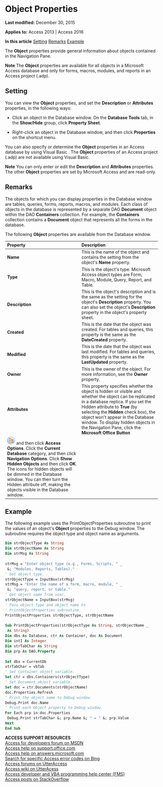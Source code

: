 
# Object Properties

 **Last modified:** December 30, 2015

**Applies to:** Access 2013 | Access 2016

 **In this article**
[Setting](#sectionSection0)
[Remarks](#sectionSection1)
[Example](#sectionSection2)


The  **Object** properties provide general information about objects contained in the Navigation Pane.

 **Note**  The  **Object** properties are available for all objects in a Microsoft Access database and only for forms, macros, modules, and reports in an Access project (.adp).


## Setting
<a name="sectionSection0"> </a>

You can view the  **Object** properties, and set the **Description** or **Attributes** properties, in the following ways:


- Click an object in the Database window. On the  **Database Tools** tab, in the **Show/Hide** group, click **Property Sheet**.
    
- Right-click an object in the Database window, and then click  **Properties** on the shortcut menu.
    
You can also specify or determine the  **Object** properties in an Access database by using Visual Basic . The **Object** properties of an Access project (.adp) are not available using Visual Basic.


 **Note**  You can only enter or edit the  **Description** and **Attributes** properties. The other **Object** properties are set by Microsoft Access and are read-only.


## Remarks
<a name="sectionSection1"> </a>

The objects for which you can display properties in the Database window are tables, queries, forms, reports, macros, and modules. Each class of objects in the database is represented by a separate DAO  **Document** object within the DAO **Containers** collection. For example, the **Containers** collection contains a **Document** object that represents all the forms in the database.

The following  **Object** properties are available from the Database window.



|**Property**|**Description**|
|:-----|:-----|
|**Name**|This is the name of the object and contains the setting from the object's  **Name** property.|
|**Type**|This is the object's type. Microsoft Access object types are Form, Macro, Module, Query, Report, and Table.|
|**Description**|This is the object's description and is the same as the setting for the object's  **Description** property. You can also set the object's **Description** property in the object's property sheet.|
|**Created**|This is the date that the object was created. For tables and queries, this property is the same as the  **DateCreated** property.|
|**Modified**|This is the date that the object was last modified. For tables and queries, this property is the same as the  **LastUpdated** property.|
|**Owner**|This is the owner of the object. For more information, see the  **Owner** property.|
|**Attributes**|This property specifies whether the object is hidden or visible and whether the object can be replicated in a database replica. If you set the Hidden attribute to  **True** (by selecting the **Hidden** check box), the object won't appear in the Database window. To display hidden objects in the Navigation Pane, click the **Microsoft Office Button**
![](images/O12FileMenuButton_ZA10077102.gif) and then click **Access Options**. Click the  **Current Database** category, and then click **Navigation Options**. Click  **Show Hidden Objects** and then click **OK**. The icons for hidden objects will be dimmed in the Database window. You can then turn the Hidden attribute off, making the objects visible in the Database window.|

## Example
<a name="sectionSection2"> </a>

The following example uses the PrintObjectProperties subroutine to print the values of an object's  **Object** properties to the Debug window. The subroutine requires the object type and object name as arguments.


```vb
Dim strObjectType As String 
Dim strObjectName As String 
Dim strMsg As String 
 
strMsg = "Enter object type (e.g., Forms, Scripts, " _ 
 &; "Modules, Reports, Tables)." 
' Get object type. 
strObjectType = InputBox(strMsg) 
strMsg = "Enter the name of a form, macro, module, " _ 
 &; "query, report, or table." 
' Get object name from user. 
strObjectName = InputBox(strMsg) 
' Pass object type and object name to 
' PrintObjectProperties subroutine. 
PrintObjectProperties strObjectType, strObjectName 
 
Sub PrintObjectProperties(strObjectType As String, strObjectName _ 
 As String) 
Dim dbs As Database, ctr As Container, doc As Document 
Dim intI As Integer 
Dim strTabChar As String 
Dim prp As DAO.Property 
 
Set dbs = CurrentDb 
strTabChar = vbTab 
' Set Container object variable. 
Set ctr = dbs.Containers(strObjectType) 
' Set Document object variable. 
Set doc = ctr.Documents(strObjectName) 
doc.Properties.Refresh 
' Print the object name to Debug window. 
Debug.Print doc.Name 
' Print each Object property to Debug window. 
For Each prp in doc.Properties 
 Debug.Print strTabChar &; prp.Name &; " = " &; prp.Value 
Next 
End Sub
```

 **ACCESS SUPPORT RESOURCES**<br>
[Access for developers forum on MSDN](https://social.msdn.microsoft.com/Forums/office/en-US/home?forum=accessdev)<br>
[Access help on support.office.com](https://support.office.com/search/results?query=Access)<br>
[Access help on answers.microsoft.com](http://answers.microsoft.com/en-us/office/forum/access?page=1&;tab=question&;status=all&;auth=1)<br>
[Search for specific Access error codes on Bing](http://www.bing.com/)<br>
[Access forums on UtterAccess](http://www.utteraccess.com/forum/index.php?act=idx)<br>
[Access wiki on UtterAcess](http://www.utteraccess.com/forum/index.php?act=idx)<br>
[Access developer and VBA programming help center (FMS)](http://www.fmsinc.com/MicrosoftAccess/developer/)<br>
[Access posts on StackOverflow](http://stackoverflow.com/questions/tagged/ms-access)
